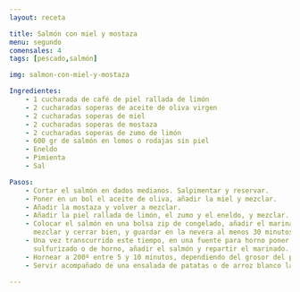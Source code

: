 ```yaml
---
layout: receta

title: Salmón con miel y mostaza
menu: segundo
comensales: 4
tags: [pescado,salmón]

img: salmon-con-miel-y-mostaza

Ingredientes:
    - 1 cucharada de café de piel rallada de limón
    - 2 cucharadas soperas de aceite de oliva virgen
    - 2 cucharadas soperas de miel
    - 2 cucharadas soperas de mostaza
    - 2 cucharadas soperas de zumo de limón
    - 600 gr de salmón en lomos o rodajas sin piel
    - Eneldo
    - Pimienta
    - Sal

Pasos:
    - Cortar el salmón en dados medianos. Salpimentar y reservar.
    - Poner en un bol el aceite de oliva, añadir la miel y mezclar.
    - Añadir la mostaza y volver a mezclar.
    - Añadir la piel rallada de limón, el zumo y el eneldo, y mezclar.
    - Colocar el salmón en una bolsa zip de congelado, añadir el marinado,
      mezclar y cerrar bien, y guardar en la nevera al menos 30 minutos.
    - Una vez transcurrido este tiempo, en una fuente para horno poner papel
      sulfurizado o de horno, añadir el salmón y repartir el marinado.
    - Hornear a 200º entre 5 y 10 minutos, dependiendo del grosor del pescado.
    - Servir acompañado de una ensalada de patatas o de arroz blanco largo.

---
```

